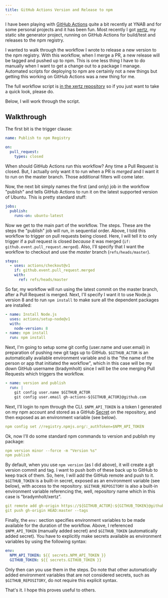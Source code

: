 ```yaml
---
title: GitHub Actions Version and Release to npm
---
```


I have been playing with [GitHub Actions](https://github.com/features/actions) quite a bit recently at YNAB and for some personal projects and it has been fun.  Most recently I got [xertz](https://github.com/bradymholt/xertz), my static site generator project, running on GitHub Actions for build/test and releases to the npm registry.

I wanted to walk through the workflow I wrote to release a new version to the npm registry.  With this workflow, when I merge a PR, a new release will be tagged and pushed up to npm.  This is one less thing I have to do manually when I want to get a change out to a package I manage.  Automated scripts for deploying to npm are certainly not a new things but getting this working on GitHub Actions was a new thing for me.

The full workflow script is [in the xertz repository](https://github.com/bradymholt/xertz/blob/master/.github/workflows/publish.yml) so if you just want to take a quick look, please do.

Below, I will work through the script.

## Walkthrough

The first bit is the trigger clause:

```yaml
name: Publish to npm Registry

on:
  pull_request:
    types: closed
```

 When should GitHub Actions run this workflow?  Any time a Pull Request is closed.  But, I actually only want it to run when a PR is _merged_ and I want it to run on the master branch.  Those additional filters will come later.

Now, the next bit simply names the first (and only) job in the workflow "publish" and tells GitHub Actions to run it on the latest supported version of Ubuntu.  This is pretty standard stuff:

```yaml
jobs:
  publish:
    runs-on: ubuntu-latest
```

Now we get to the main part of the workflow.  The steps.  These are the steps the "publish" job will run, in sequential order.  Above, I told this workflow to trigger on pull requests being closed.  Here, I will tell it to only trigger if a pull request is closed _because_ it was merged (`if: github.event.pull_request.merged`).  Also, I'll specify that I want the workflow to checkout and use the _master_ branch (`refs/heads/master`).

```yaml
steps:
  - uses: actions/checkout@v1
    if: github.event.pull_request.merged
    with:
      ref: refs/heads/master
```

So far, my workflow will run using the latest commit on the master branch, after a Pull Request is merged.  Next, I'll specify I want it to use Node.js version 8 and to run `npm install` to make sure all the dependent packages are installed:

```yaml
- name: Install Node.js
  uses: actions/setup-node@v1
  with:
    node-version: 8
- name: npm install
  run: npm install
```
Next, I'm going to setup some git config (user.name and user.email) in preparation of pushing new git tags up to GitHub.  `$GITHUB_ACTOR` is an automatically available environment variable and is the "the name of the person or app that initiated the workflow", which in this case will be my down GitHub username (bradymholt) since I will be the one merging Pull Requests which triggers the workflow.

```yaml
- name: version and publish
  run: |
    git config user.name $GITHUB_ACTOR
    git config user.email gh-actions-${GITHUB_ACTOR}@github.com
```

Next, I'll login to npm through the CLI.  `$NPM_API_TOKEN` is a token I generated on my npm account and stored as a GitHub [Secret](https://help.github.com/en/actions/automating-your-workflow-with-github-actions/virtual-environments-for-github-hosted-runners#creating-and-using-secrets-encrypted-variables) on the repository, and then exposed as an environment variable (see below).

```yaml
npm config set //registry.npmjs.org/:_authToken=$NPM_API_TOKEN
```

Ok, now I'll do some standard npm commands to version and publish my package:

```yaml
npm version minor --force -m "Version %s"
npm publish
```

By default, when you use `npm version` (as I did above), it will create a git version commit and tag.  I want to push both of these back up to GitHub
to keep track of them.  So, here, I will add the GitHub remote and push to it. `$GITHUB_TOKEN` is a built-in secret, exposed as an environment variable (see below), with access to the repository.  `$GITHUB_REPOSITORY` is also a built-in environment variable referencing the, well, repository name which in this case is "bradymholt/xertz".

```yaml
git remote add gh-origin https://${GITHUB_ACTOR}:${GITHUB_TOKEN}@github.com/${GITHUB_REPOSITORY}.git
git push gh-origin HEAD:master --tags
```

Finally, the `env:` section specifies environment variables to be made available for the duration of the workflow.  Above, I referenced `$NPM_API_TOKEN` (manually added secret) and `$GITHUB_TOKEN` (automatically added secret).  You have to explicitly make secrets available as environment variables by using the following syntax:
```yaml
env:
  NPM_API_TOKEN: ${{ secrets.NPM_API_TOKEN }}
  GITHUB_TOKEN: ${{ secrets.GITHUB_TOKEN }}
```

Only then can you use them in the steps.  Do note that other automatically added environment variables that are not considered secrets, such as `$GITHUB_REPOSITORY`, do not require this explicit syntax.

That's it.  I hope this proves useful to others.
